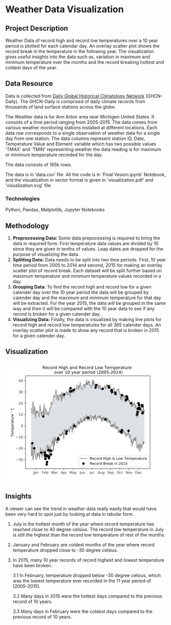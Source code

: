 # Weather Data Visualization
## Project Description
Weather Data of record high and record low temperatures over a 10 year period is plotted for each calendar day. An overlay scatter plot shows the record break in the temperature in the following year. The visualization gives useful insights into the data such as, variation in maximum and minimum temperature over the months and the record breaking hottest and coldest days of the year. 

## Data Resource
Data is collected from [Daily Global Historical Climatology Network](https://www1.ncdc.noaa.gov/pub/data/ghcn/daily/readme.txt) (GHCN-Daily). The GHCN-Daily is comprised of daily climate records from thousands of land surface stations across the globe.
 
The Weather data is for Ann Arbor area near Michigen United States. It consists of a time period ranging from 2005-2015. The data comes from various weather monitoring stations installed at different locations. Each data row corresponds to a single observation of weather data for a single day from one station. The data columns represent station ID, Date, Temperature Value and Element variable which has two possible values 'TMAX' and 'TMIN' representing weather the data reading is for maximum or minimum temperature recorded for the day.

The data consists of 165k rows.

The data is in 'data.csv' file. All the code is in 'Final Vesion.ipynb' Notebook, and the visualization in vector format is given in 'visualization.pdf' and 'visualization.svg' file.

### Technologies
Python, Pandas, Matplotlib, Jupyter Notebooks

## Methodology

1. **Preprocessing Data:**  Some data prepocessing is required to bring the data in required form. First temperature data values are divided by 10 since they are given in tenths of values. Leap dates are dropped for the purpose of visualizing the data.
2. **Splitting Data:** Data needs to be split into two time periods. First, 10 year time period from 2005 to 2014 and second, 2015 for making an overlay scatter plot of record break. Each dataset will be split further based on maximum temperature and minimum temperature values recorded in a day. 
3. **Grouping Data:** To find the record high and record low for a given calender day over the 10 year period the data will be grouped by calender day and the maximum and minimum temperature for that day will be extracted. For the year 2015, the data will be grouped in the same way and then it will be compared with the 10 year data to see if any record is broken for a given calender day. 
4. **Visualizing Data:** Finally, the data is visualized by making line plots for record high and record low temperatures for all 365 calender days. An overlay scatter plot is made to show any record that is broken in 2015 for a given calender day.

## Visualization
![alt text](https://github.com/AmmaraRazzaq/Weather-Data-Visualization/blob/master/visualization.svg)

## Insights 

A viewer can see the trend in weather data really easily that would have been very hard to spot just by looking at data in tabular form. 

1. July is the hottest month of the year where record temperature has reached close to 40 degree celsius. The record low temperature in July is still the highest than the record low temperature of rest of the months. 

2. January and February are coldest months of the year where record temperature dropped close to -30 degree celsius. 

3. In 2015, many 10 year records of record highest and lowest temperature have been broken.

   3.1 In February, temperature dropped below -30 degree celsius, which was the lowest temperature ever recorded in the 11 year period of (2005-2015).

   3.2 Many days in 2015 were the hottest days compared to the previous record of 10 years.

   3.3 Many days in February were the coldest days compared to the previous record of 10 years. 
